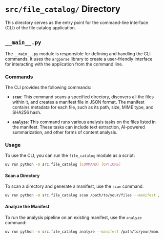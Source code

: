 # `src/file_catalog/` Directory

This directory serves as the entry point for the command-line interface (CLI) of the file catalog application.

## `__main__.py`

The `__main__.py` module is responsible for defining and handling the CLI commands. It uses the `argparse` library to create a user-friendly interface for interacting with the application from the command line.

### Commands

The CLI provides the following commands:

-   **`scan`**: This command scans a specified directory, discovers all the files within it, and creates a manifest file in JSON format. The manifest contains metadata for each file, such as its path, size, MIME type, and SHA256 hash.

-   **`analyze`**: This command runs various analysis tasks on the files listed in the manifest. These tasks can include text extraction, AI-powered summarization, and other forms of content analysis.

### Usage

To use the CLI, you can run the `file_catalog` module as a script:

```bash
uv run python -m src.file_catalog [COMMAND] [OPTIONS]
```

#### Scan a Directory

To scan a directory and generate a manifest, use the `scan` command:

```bash
uv run python -m src.file_catalog scan /path/to/your/files --manifest /path/to/your/manifest.json
```

#### Analyze the Manifest

To run the analysis pipeline on an existing manifest, use the `analyze` command:

```bash
uv run python -m src.file_catalog analyze --manifest /path/to/your/manifest.json
```
